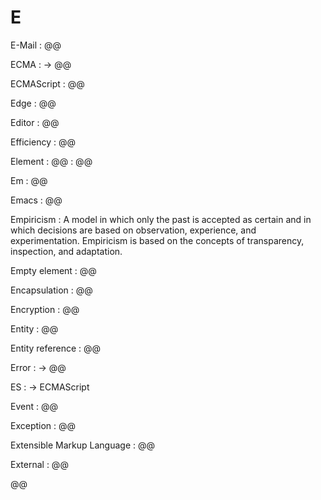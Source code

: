 # E

E-Mail
: @@

ECMA
: → @@

ECMAScript
: @@

Edge
: @@

Editor
: @@

Efficiency
: @@

Element
: @@
: @@

Em
: @@

Emacs
: @@

Empiricism
: A model in which only the past is accepted as certain and in which decisions are based on observation, experience, and experimentation. Empiricism is based on the concepts of transparency, inspection, and adaptation.

Empty element
: @@

Encapsulation
: @@

Encryption
: @@

Entity
: @@

Entity reference
: @@

Error
: → @@

ES
: → ECMAScript

Event
: @@

Exception
: @@

Extensible Markup Language
: @@

External
: @@

@@